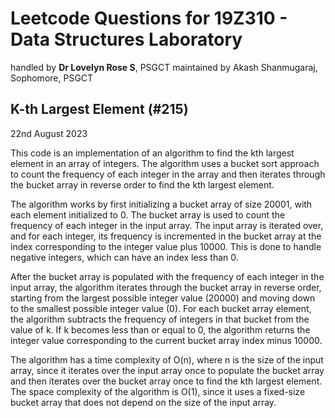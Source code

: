 # Leetcode Questions for 19Z310 - Data Structures Laboratory
handled by **Dr Lovelyn Rose S**, PSGCT
maintained by Akash Shanmugaraj, Sophomore, PSGCT

## K-th Largest Element (#215)
22nd August 2023


This code is an implementation of an algorithm to find the kth largest element in an array of integers.
The algorithm uses a bucket sort approach to count the frequency of each integer in the array and then iterates through the bucket array in reverse order to find the kth largest element.

The algorithm works by first initializing a bucket array of size 20001, with each element initialized to 0. 
The bucket array is used to count the frequency of each integer in the input array. The input array is iterated over, and for each integer, its frequency is incremented in the bucket array at the index corresponding to the integer value plus 10000. 
This is done to handle negative integers, which can have an index less than 0.

After the bucket array is populated with the frequency of each integer in the input array, the algorithm iterates through the bucket array in reverse order, starting from the largest possible integer value (20000) and moving down to the smallest possible integer value (0). 
For each bucket array element, the algorithm subtracts the frequency of integers in that bucket from the value of k. If k becomes less than or equal to 0, the algorithm returns the integer value corresponding to the current bucket array index minus 10000.

The algorithm has a time complexity of O(n), where n is the size of the input array, since it iterates over the input array once to populate the bucket array and then iterates over the bucket array once to find the kth largest element. 
The space complexity of the algorithm is O(1), since it uses a fixed-size bucket array that does not depend on the size of the input array.